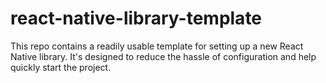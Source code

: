 # react-native-library-template

This repo contains a readily usable template for setting up a new React Native library. It's designed to reduce the hassle of configuration and help quickly start the project.
